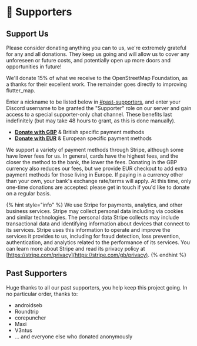 # 💝 Supporters

## Support Us

Please consider donating anything you can to us, we're extremely grateful for any and all donations. They keep us going and will allow us to cover any unforeseen or future costs, and potentially open up more doors and opportunities in future!

We'll donate 15% of what we receive to the OpenStreetMap Foundation, as a thanks for their excellent work. The remainder goes directly to improving flutter\_map.

Enter a nickname to be listed below in [#past-supporters](supporters.md#past-supporters "mention"), and enter your Discord username to be granted the "Supporter" role on our server and gain access to a special supporter-only chat channel. These benefits last indefinitely (but may take 48 hours to grant, as this is done manually).

* [**Donate with GBP**](https://donate.stripe.com/14kg1s1CB0dSdk4cMM) & British specific payment methods
* [**Donate with EUR**](https://donate.stripe.com/cN202ugxvbWA93O146) & European specific payment methods

We support a variety of payment methods through Stripe, although some have lower fees for us. In general, cards have the highest fees, and the closer the method to the bank, the lower the fees. Donating in the GBP currency also reduces our fees, but we provide EUR checkout to add extra payment methods for those living in Europe. If paying in a currency other than your own, your bank's exchange rate/terms will apply. At this time, only one-time donations are accepted: please get in touch if you'd like to donate on a regular basis.

{% hint style="info" %}
We use Stripe for payments, analytics, and other business services.  Stripe may collect personal data including via cookies and similar technologies.  The personal data Stripe collects may include transactional data and identifying information about devices that connect to its services. Stripe uses this information to operate and improve the services it provides to us, including for fraud detection, loss prevention, authentication, and analytics related to the performance of its services.  You can learn more about Stripe and read its privacy policy at [https://stripe.com/privacy](https://stripe.com/gb/privacy).
{% endhint %}

## Past Supporters

Huge thanks to all our past supporters, you help keep this project going. In no particular order, thanks to:

* androidseb
* Roundtrip
* corepuncher
* Maxi
* V3ntus
* ... and everyone else who donated anonymously
